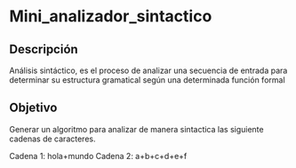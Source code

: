 # Mini_analizador_sintactico

## Descripción

Análisis sintáctico, es el proceso de analizar una secuencia de entrada para determinar su estructura gramatical según una determinada función formal

## Objetivo

Generar un algoritmo para analizar de manera sintactica las siguiente cadenas de caracteres.

Cadena 1: hola+mundo
Cadena 2: a+b+c+d+e+f
